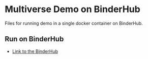 # Multiverse Demo on BinderHub

Files for running demo in a single docker container on BinderHub.

## Run on BinderHub

- [Link to the BinderHub](https://binder.intel4coro.de/v2/gh/Multiverse-Framework/Multiverse-Docker/main)
